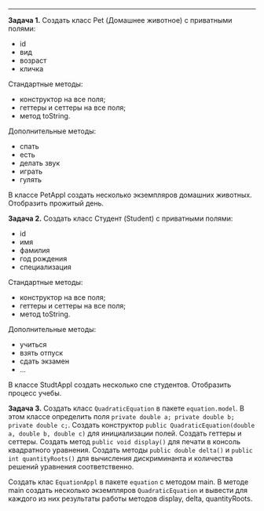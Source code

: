 

_______________________________________________________
**Задача 1.**
Создать класс Pet (Домашнее животное) с приватными полями:
- id
- вид
- возраст
- кличка

Стандартные методы:
- конструктор на все поля;
- геттеры и сеттеры на все поля;
- метод toString.

Дополнительные методы:
- спать
- есть
- делать звук
- играть
- гулять

В классе PetAppl создать несколько экземпляров домашних животных.
Отобразить прожитый день.

**Задача 2.**
Создать класс Студент (Student) с приватными полями:
- id
- имя
- фамилия
- год рождения
- специализация

Стандартные методы:
- конструктор на все поля;
- геттеры и сеттеры на все поля;
- метод toString.

Дополнительные методы:
- учиться
- взять отпуск
- сдать экзамен
- ...

В классе StudtAppl создать несколько cne студентов.
Отобразить процесс учебы.

**Задача 3.**
Создать класс ``QuadraticEquation`` в пакете ``equation.model``.
В этом классе определить поля ``private double a; private double b; private double c;``.
Создать конструктор ``public QuadraticEquation(double a, double b, double c)`` 
для инициализации полей. Создать геттеры и сеттеры. 
Создать метод ``public void display()`` для печати в консоль квадратного уравнения. 
Создать методы ``public double delta()`` и ``public int quantityRoots()`` 
для вычисления дискриминанта и количества решений уравнения соответственно.

Создать клас ``EquationAppl`` в пакете ``equation`` с методом main.
В методе main создать несколько экземпляров ``QuadraticEquation`` и вывести для каждого
из них результаты работы методов display, delta, quantityRoots.








